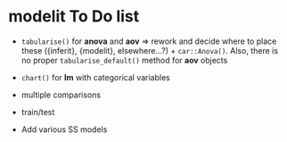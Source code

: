 # modelit To Do list

-   `tabularise()` for **anova** and **aov** => rework and decide where to place these ({inferit}, {modelit}, elsewhere...?) + `car::Anova()`. Also, there is no proper `tabularise_default()` method for **aov** objects

-   `chart()` for **lm** with categorical variables

-   multiple comparisons

-   train/test

-   Add various SS models
